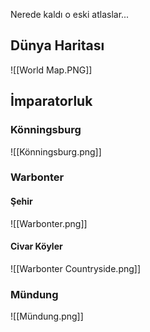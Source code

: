 Nerede kaldı o eski atlaslar...  
  
## Dünya Haritası  
![[World Map.PNG]]  
  
## İmparatorluk  
  
### Könningsburg  
![[Könningsburg.png]]  
  
### Warbonter  
#### Şehir  
![[Warbonter.png]]  
  
#### Civar Köyler  
![[Warbonter Countryside.png]]  
  
### Mündung  
![[Mündung.png]]  
